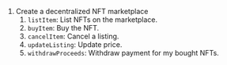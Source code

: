1. Create a decentralized NFT marketplace
    1. `listItem`: List NFTs on the marketplace.
    2. `buyItem`: Buy the NFT.
    3. `cancelItem`: Cancel a listing.
    4. `updateListing`: Update price.
    5. `withdrawProceeds`: Withdraw payment for my bought NFTs.